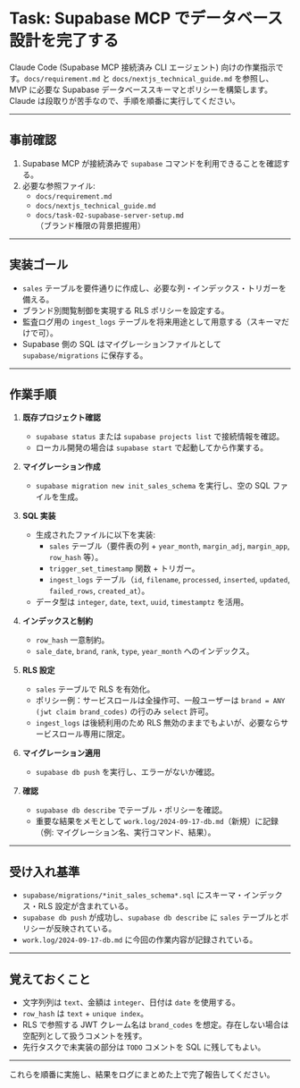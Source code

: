 # Task: Supabase MCP でデータベース設計を完了する

Claude Code (Supabase MCP 接続済み CLI エージェント) 向けの作業指示です。`docs/requirement.md` と `docs/nextjs_technical_guide.md` を参照し、MVP に必要な Supabase データベーススキーマとポリシーを構築します。Claude は段取りが苦手なので、手順を順番に実行してください。

---

## 事前確認

1. Supabase MCP が接続済みで `supabase` コマンドを利用できることを確認する。
2. 必要な参照ファイル:
   - `docs/requirement.md`
   - `docs/nextjs_technical_guide.md`
   - `docs/task-02-supabase-server-setup.md`（ブランド権限の背景把握用）

---

## 実装ゴール

- `sales` テーブルを要件通りに作成し、必要な列・インデックス・トリガーを備える。
- ブランド別閲覧制御を実現する RLS ポリシーを設定する。
- 監査ログ用の `ingest_logs` テーブルを将来用途として用意する（スキーマだけで可）。
- Supabase 側の SQL はマイグレーションファイルとして `supabase/migrations` に保存する。

---

## 作業手順

1. **既存プロジェクト確認**
   - `supabase status` または `supabase projects list` で接続情報を確認。
   - ローカル開発の場合は `supabase start` で起動してから作業する。

2. **マイグレーション作成**
   - `supabase migration new init_sales_schema` を実行し、空の SQL ファイルを生成。

3. **SQL 実装**
   - 生成されたファイルに以下を実装:
     - `sales` テーブル（要件表の列 + `year_month`, `margin_adj`, `margin_app`, `row_hash` 等）。
     - `trigger_set_timestamp` 関数 + トリガー。
     - `ingest_logs` テーブル（`id`, `filename`, `processed`, `inserted`, `updated`, `failed_rows`, `created_at`）。
   - データ型は `integer`, `date`, `text`, `uuid`, `timestamptz` を活用。

4. **インデックスと制約**
   - `row_hash` 一意制約。
   - `sale_date`, `brand`, `rank`, `type`, `year_month` へのインデックス。

5. **RLS 設定**
   - `sales` テーブルで RLS を有効化。
   - ポリシー例：サービスロールは全操作可、一般ユーザーは `brand = ANY (jwt claim brand_codes)` の行のみ `select` 許可。
   - `ingest_logs` は後続利用のため RLS 無効のままでもよいが、必要ならサービスロール専用に限定。

6. **マイグレーション適用**
   - `supabase db push` を実行し、エラーがないか確認。

7. **確認**
   - `supabase db describe` でテーブル・ポリシーを確認。
   - 重要な結果をメモとして `work.log/2024-09-17-db.md`（新規）に記録（例: マイグレーション名、実行コマンド、結果）。

---

## 受け入れ基準

- `supabase/migrations/*init_sales_schema*.sql` にスキーマ・インデックス・RLS 設定が含まれている。
- `supabase db push` が成功し、`supabase db describe` に `sales` テーブルとポリシーが反映されている。
- `work.log/2024-09-17-db.md` に今回の作業内容が記録されている。

---

## 覚えておくこと

- 文字列列は `text`、金額は `integer`、日付は `date` を使用する。
- `row_hash` は `text` + `unique index`。
- RLS で参照する JWT クレーム名は `brand_codes` を想定。存在しない場合は空配列として扱うコメントを残す。
- 先行タスクで未実装の部分は `TODO` コメントを SQL に残してもよい。

---

これらを順番に実施し、結果をログにまとめた上で完了報告してください。
